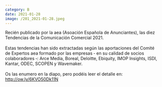 ```yaml
--- 
category: B 
date: 2021-01-28 
image: /201_2021-01-28.jpeg 
--- 
```


Recién publicado por la aea (Asoación Española de Anunciantes), las diez Tendencias de la Comunicación Comercial 2021.<br><br>Estas tendencias han sido extractadas según las aportaciones del Comité de Expertos aea formado por las empresas ‐ en su calidad de socios colaboradores ‐: Arce Media, Boreal, Deloitte, Ebiquity, IMOP Insights, ISDI, Kantar, ODEC, SCOPEN y Wavemaker.<br><br>Os las enumero en la diapo, pero podéis leer el detalle en: http://ow.ly/6KVO50Dk11N